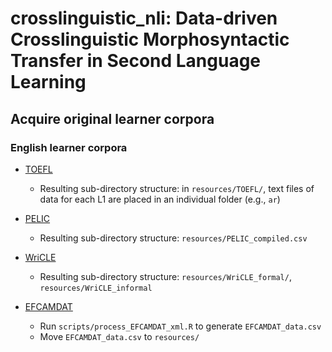 # crosslinguistic_nli: Data-driven Crosslinguistic Morphosyntactic Transfer in Second Language Learning

## Acquire original learner corpora 

### English learner corpora

  - [TOEFL](https://www.ets.org/research/policy_research_reports/publications/report/2013/jrkv)
      - Resulting sub-directory structure: in ```resources/TOEFL/```, text files of data for each L1 are placed in an individual folder (e.g., ```ar```)
  
  - [PELIC](https://github.com/ELI-Data-Mining-Group/PELIC-dataset)
      - Resulting sub-directory structure: ```resources/PELIC_compiled.csv```
  
  - [WriCLE](http://wricle.learnercorpora.com/)
      - Resulting sub-directory structure: ```resources/WriCLE_formal/```, ```resources/WriCLE_informal```
  
  - [EFCAMDAT](https://philarion.mml.cam.ac.uk/resources/)
      - Run ```scripts/process_EFCAMDAT_xml.R``` to generate ```EFCAMDAT_data.csv```
      - Move ```EFCAMDAT_data.csv``` to ```resources/```
      
  

